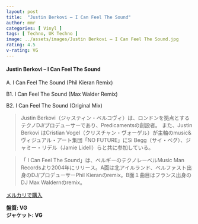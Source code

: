 ```yaml
---
layout: post
title:  "Justin Berkovi – I Can Feel The Sound"
author: mmr
categories: [ Vinyl ]
tags: [ Techno, UK Techno ]
image: ../assets/images/Justin Berkovi – I Can Feel The Sound.jpg
rating: 4.5
v-rating: VG
---
```


#### Justin Berkovi – I Can Feel The Sound

A. I Can Feel The Sound (Phil Kieran Remix)

B1. I Can Feel The Sound (Max Walder Remix)

B2. I Can Feel The Sound (Original Mix)

> Justin Berkovi（ジャスティン・ベルコヴィ）は、ロンドンを拠点とするテクノDJ/プロデューサーであり、Predicamentsの創設者。
また、Justin Berkovi はCristian Vogel（クリスチャン・ヴォーゲル）が主軸のmusic&ヴィジュアル・アート集団「NO FUTURE」にSi Begg（サイ・ベグ）、ジャミー・リデル（Jamie Lidell）らと共に参加している。

> 「 I Can Feel The Sound」は、ベルギーのテクノレーベルMusic Man Recordsより2004年にリリース。A面は北アイルランド、ベルファスト出身のDJ/プロデューサーPhil Kieranのremix。B面１曲目はフランス出身のDJ Max Waldernのremix。

[メルカリで購入](https://jp.mercari.com/item/m43603620319)

<div class="mt-4 mb-4 d-flex align-items-center">
<strong class="mr-1">盤質: VG</strong>
</div>
<div class="mt-4 mb-4 d-flex align-items-center">
<strong class="mr-1">ジャケット: VG</strong>
</div>
